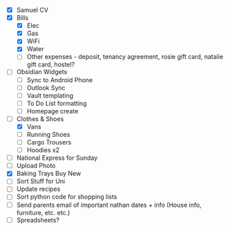 - [x] Samuel CV
- [x] Bills
	- [x] Elec
	- [x] Gas 
	- [x] WiFi
	- [x] Water
	- [ ] Other expenses - deposit, tenancy agreement, rosie gift card, natalie gift card, hostel?
- [ ] Obsidian Widgets
	- [ ] Sync to Android Phone 
	- [ ] Outlook Sync
	- [ ] Vault templating
	- [ ] To Do List formatting
	- [ ] Homepage create
- [ ] Clothes & Shoes
	- [x] Vans
	- [ ] Running Shoes
	- [ ] Cargo Trousers 
	- [ ] Hoodies x2
- [ ] National Express for Sunday
- [ ] Upload Photo
- [x] Baking Trays Buy New
- [ ] Sort Stuff for Uni
- [ ] Update recipes
- [ ] Sort python code for shopping lists
- [ ] Send parents email of important nathan dates + info (House info, furniture, etc. etc.)
- [ ] Spreadsheets?
